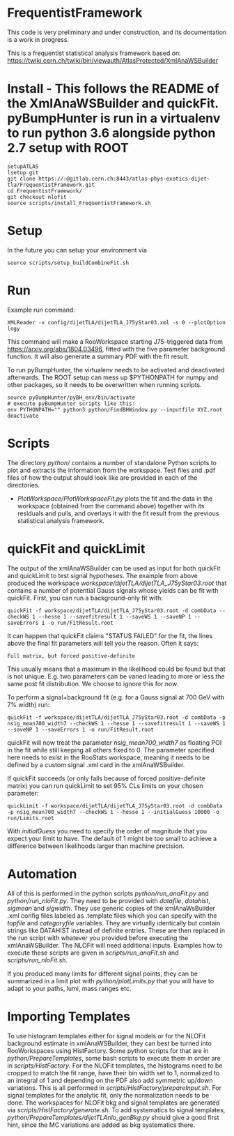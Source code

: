 # FrequentistFramework

This code is very preliminary and under construction, and its documentation is a work in progress. 

This is a frequentist statistical analysis framework based on:
https://twiki.cern.ch/twiki/bin/viewauth/AtlasProtected/XmlAnaWSBuilder

# Install - This follows the README of the XmlAnaWSBuilder and quickFit. pyBumpHunter is run in a virtualenv to run python 3.6 alongside python 2.7 setup with ROOT
```
setupATLAS
lsetup git
git clone https://:@gitlab.cern.ch:8443/atlas-phys-exotics-dijet-tla/FrequentistFramework.git
cd FrequentistFramework/
git checkout nlofit
source scripts/install_FrequentistFramework.sh
```
# Setup

In the future you can setup your environment via
```
source scripts/setup_buildCombineFit.sh
```

# Run

Example run command:
```
XMLReader -x config/dijetTLA/dijetTLA_J75yStar03.xml -s 0 --plotOption logy
```
This command will make a RooWorkspace starting J75-triggered data from https://arxiv.org/abs/1804.03496, fitted with the five parameter background function. It will also generate a summary PDF with the fit result.

To run pyBumpHunter, the virtualenv needs to be activated and deactivated afterwards. The ROOT setup can mess up $PYTHONPATH for numpy and other packages, so it needs to be overwritten when running scripts.
```
source pyBumpHunter/pyBH_env/bin/activate
# execute pyBumpHunter scripts like this:
env PYTHONPATH="" python3 python/FindBHWindow.py --inputfile XYZ.root
deactivate
```

# Scripts

The directory _python/_ contains a number of standalone Python scripts to plot and extracts the information from the workspace. Test files and .pdf files of how the output should look like are provided in each of the directories. 

   * _PlotWorkspace/PlotWorkspaceFit.py_ plots the fit and the data in the workspace (obtained from the command above) together with its residuals and pulls, and overlays it with the fit result from the previous statistical analysis framework. 

# quickFit and quickLimit

The output of the xmlAnaWSBuilder can be used as input for both quickFit and quickLimit to test signal hypotheses. The example from above produced the workspace _workspace/dijetTLA/dijetTLA_J75yStar03.root_ that contains a number of potential Gauss signals whose yields can be fit with quickFit. First, you can run a background-only fit with:
```
quickFit -f workspace/dijetTLA/dijetTLA_J75yStar03.root -d combData --checkWS 1 --hesse 1 --savefitresult 1 --saveWS 1 --saveNP 1 --saveErrors 1 -o run/FitResult.root
```
It can happen that quickFit claims "STATUS FAILED" for the fit, the lines above the final fit parameters will tell you the reason. Often it says:
```
Full matrix, but forced positive-definite
```
This usually means that a maximum in the likelihood could be found but that is not unique. E.g. two parameters can be varied leading to more or less the same post fit distribution. We choose to ignore this for now. 

To perform a signal+background fit (e.g. for a Gauss signal at 700 GeV with 7% width) run:
```
quickFit -f workspace/dijetTLA/dijetTLA_J75yStar03.root -d combData -p nsig_mean700_width7 --checkWS 1 --hesse 1 --savefitresult 1 --saveWS 1 --saveNP 1 --saveErrors 1 -o run/FitResult.root
```
quickFit will now treat the parameter _nsig_mean700_width7_ as floating POI in the fit while still keeping all others fixed to 0. The parameter specified here needs to exist in the RooStats workspace, meaning it needs to be defined by a custom signal .xml card in the xmlAnaWSBuilder.

If quickFit succeeds (or only fails because of forced positive-definite matrix) you can run quickLimit to set 95% CLs limits on your chosen parameter:
```
quickLimit -f workspace/dijetTLA/dijetTLA_J75yStar03.root -d combData -p nsig_mean700_width7 --checkWS 1 --hesse 1 --initialGuess 10000 -o run/Limits.root
```
With _initialGuess_ you need to specify the order of magnitude that you expect your limit to have. The default of 1 might be too small to achieve a difference between likelihoods larger than machine precision.

# Automation

All of this is performed in the python scripts _python/run_anaFit.py_ and _python/run_nloFit.py_. They need to be provided with _datafile_, _datahist_, _sigmean_ and _sigwidth_. They use generic copies of the xmlAnaWsBuilder .xml config files labeled as .template files which you can specify with the _topfile_ and _categoryfile_ variables. They are virtually identically but contain strings like DATAHIST instead of definite entries. These are then replaced in the run script with whatever you provided before executing the xmlAnaWSBuilder. The NLOFit will need additional inputs. Examples how to execute these scripts are given in _scripts/run_anaFit.sh_ and _scripts/run_nloFit.sh_.

If you produced many limits for different signal points, they can be summarized in a limit plot with _python/plotLimits.py_ that you will have to adapt to your paths, lumi, mass ranges etc.

# Importing Templates

To use histogram templates either for signal models or for the NLOFit background estimate in xmlAnaWSBuilder, they can best be turned into RooWorkspaces using HistFactory. Some python scripts for that are in _python/PrepareTemplates_, some bash scripts to execute them in order are in _scripts/HistFactory_. For the NLOFit templates, the histograms need to be cropped to match the fit range, have their bin width set to 1, normalized to an integral of 1 and depending on the PDF also add symmetric up/down variations. This is all performed in _scripts/HistFactory/prepareInput.sh_. For signal templates for the analytic fit, only the normalization needs to be done. The workspaces for NLOFit bkg and signal templates are generated via _scripts/HistFactory/generate.sh_. To add systematics to signal templates, _python/PrepareTemplates/dijetTLAnlo_genBkg.py_ should give a good first hint, since the MC variations are added as bkg systematics there.